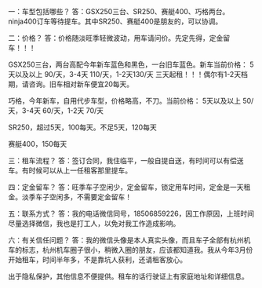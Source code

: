 一：车型包括哪些？
答：GSX250三台、SR250、赛艇400、巧格两台。ninja400订车等待提车。其中SR250、赛艇400是朋友的，可以协调。

二：价格？
答：价格随淡旺季轻微波动，用车请问价。先定先得，定金留车！！！

GSX250三台，两台高配今年新车蓝色和黑色，一台旧车蓝色。新车当前价格：
5天以及以上 90/天，3-4天 110/天，1-2天130/天
三天起租！！！偶尔有1-2天档期，请咨询。旧车相对新车便宜20每天。

巧格，今年新车，自用代步车型，价格略高，不刀。当前价格：
5天以及以上 50/天，3-4天 60/天，1-2天 70/天

SR250，超过5天，100每天。不足5天，120每天

赛艇400，150每天

三：租车流程？
答：签订合同，我住临平，一般自提自送，有时间可以有偿送车。有时候可以从上一任租客那里提车。

四：定金留车？
答：旺季车子空闲少，定金留车，锁定用车时间，定金是一天租金。淡季车子空闲多，不需要定金留车！

五：联系方式？
答：我的电话微信同号，18506859226，因工作原因，上班时间尽量选择微信，我也是打工人，以免对我工作造成影响。

六：有关信任问题？
答：我的微信头像是本人真实头像，而且车子全部有杭州机车的标志，杭州机车圈子很小，稍微入圈的朋友，应该都知道我。我从今年3月份开始租车，时间半年多，不是靠坑人获利，还请租客放心。

出于隐私保护，其他信息不便提供。租车的话行驶证上有家庭地址和详细信息。

